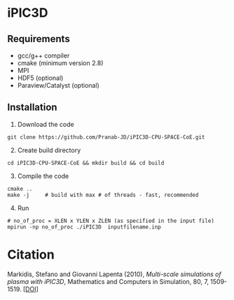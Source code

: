 # iPIC3D                                                                         

                                                                         
## Requirements
  - gcc/g++ compiler
  - cmake (minimum version 2.8)
  - MPI
  - HDF5 (optional)
  - Paraview/Catalyst (optional)

## Installation
1. Download the code
``` shell
git clone https://github.com/Pranab-JD/iPIC3D-CPU-SPACE-CoE.git
```

2. Create build directory
``` shell
cd iPIC3D-CPU-SPACE-CoE && mkdir build && cd build
```

3. Compile the code
``` shell
cmake ..
make -j     # build with max # of threads - fast, recommended
```
4. Run
``` shell
# no_of_proc = XLEN x YLEN x ZLEN (as specified in the input file)
mpirun -np no_of_proc ./iPIC3D  inputfilename.inp
```

# Citation
Markidis, Stefano and Giovanni Lapenta (2010), *Multi-scale simulations of plasma with iPIC3D*, Mathematics and Computers in Simulation, 80, 7, 1509-1519.
[[DOI]](https://doi.org/10.1016/j.matcom.2009.08.038)

